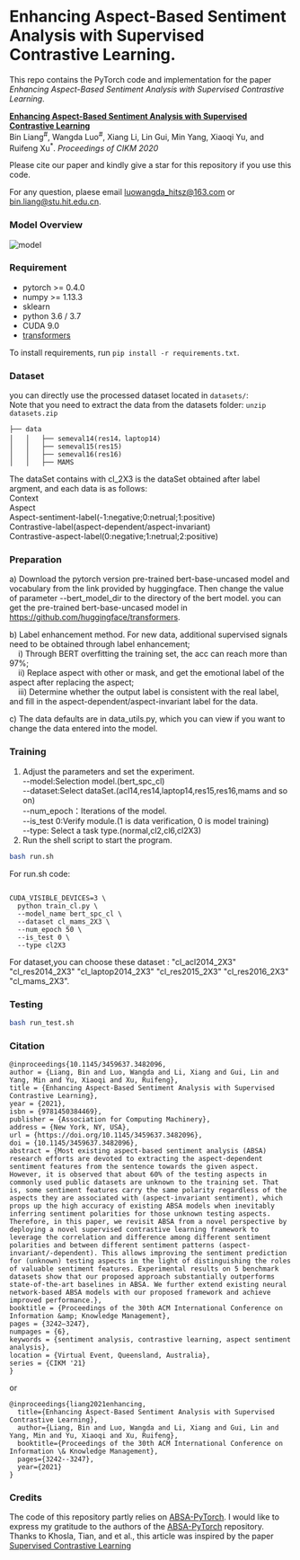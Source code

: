 # Enhancing Aspect-Based Sentiment Analysis with Supervised Contrastive Learning.

This repo contains the PyTorch code and implementation for the paper *Enhancing Aspect-Based Sentiment Analysis with Supervised Contrastive Learning*.

[**Enhancing Aspect-Based Sentiment Analysis with Supervised Contrastive Learning**](https://dl.acm.org/doi/pdf/10.1145/3459637.3482096) 
<br>
Bin Liang<sup>#</sup>, Wangda Luo<sup>#</sup>, Xiang Li, Lin Gui, Min Yang, Xiaoqi Yu, and Ruifeng Xu<sup>*</sup>. *Proceedings of CIKM 2020*
  
Please cite our paper and kindly give a star for this repository if you use this code. 

For any question, plaese email luowangda_hitsz@163.com or bin.liang@stu.hit.edu.cn.

### Model Overview
![model](./img/model_overview.png)

### Requirement

* pytorch >= 0.4.0
* numpy >= 1.13.3
* sklearn
* python 3.6 / 3.7
* CUDA 9.0
* [transformers](https://github.com/huggingface/transformers)

To install requirements, run `pip install -r requirements.txt`.  

### Dataset

you can directly use the processed dataset located in `datasets/`:  
Note that you need to extract the data from the datasets folder: `unzip datasets.zip`
```
├── data
│   │   ├── semeval14(res14，laptop14)
│   │   ├── semeval15(res15)
│   │   ├── semeval16(res16)
│   │   ├── MAMS
```

The dataSet contains with cl_2X3 is the dataSet obtained after label argment, and each data is as follows:  
Context  
Aspect  
Aspect-sentiment-label(-1:negative;0:netrual;1:positive)  
Contrastive-label(aspect-dependent/aspect-invariant)  
Contrastive-aspect-label(0:negative;1:netrual;2:positive)  

### Preparation
a) Download the pytorch version pre-trained bert-base-uncased model and vocabulary from the link provided by huggingface. Then change the value of parameter --bert_model_dir to the directory of the bert model.
you can get the pre-trained bert-base-uncased model in https://github.com/huggingface/transformers.

b) Label enhancement method. For new data, additional supervised signals need to be obtained through label enhancement;  
&nbsp;&nbsp;&nbsp;&nbsp;i) Through BERT overfitting the training set, the acc can reach more than 97%;  
&nbsp;&nbsp;&nbsp;&nbsp;ii) Replace aspect with other or mask, and get the emotional label of the aspect after replacing the aspect;  
&nbsp;&nbsp;&nbsp;&nbsp;iii) Determine whether the output label is consistent with the real label, and fill in the aspect-dependent/aspect-invariant label for the data.  

c) The data defaults are in data_utils.py, which you can view if you want to change the data entered into the model.

### Training

1. Adjust the parameters and set the experiment.  
    --model:Selection model.(bert_spc_cl)  
    --dataset:Select dataSet.(acl14,res14,laptop14,res15,res16,mams and so on)  
    --num_epoch：Iterations of the model.  
    --is_test 0:Verify module.(1 is data verification, 0 is model training)  
    --type: Select a task type.(normal,cl2,cl6,cl2X3)  
2. Run the shell script to start the program.

```sh
bash run.sh
```
For run.sh code:
```angular2

CUDA_VISIBLE_DEVICES=3 \
  python train_cl.py \
  --model_name bert_spc_cl \
  --dataset cl_mams_2X3 \
  --num_epoch 50 \
  --is_test 0 \
  --type cl2X3

```
For dataset,you can choose these dataset : "cl_acl2014_2X3" "cl_res2014_2X3" "cl_laptop2014_2X3" "cl_res2015_2X3" "cl_res2016_2X3" "cl_mams_2X3".
### Testing
```sh
bash run_test.sh
```


### Citation
```
@inproceedings{10.1145/3459637.3482096,
author = {Liang, Bin and Luo, Wangda and Li, Xiang and Gui, Lin and Yang, Min and Yu, Xiaoqi and Xu, Ruifeng},
title = {Enhancing Aspect-Based Sentiment Analysis with Supervised Contrastive Learning},
year = {2021},
isbn = {9781450384469},
publisher = {Association for Computing Machinery},
address = {New York, NY, USA},
url = {https://doi.org/10.1145/3459637.3482096},
doi = {10.1145/3459637.3482096},
abstract = {Most existing aspect-based sentiment analysis (ABSA) research efforts are devoted to extracting the aspect-dependent sentiment features from the sentence towards the given aspect. However, it is observed that about 60% of the testing aspects in commonly used public datasets are unknown to the training set. That is, some sentiment features carry the same polarity regardless of the aspects they are associated with (aspect-invariant sentiment), which props up the high accuracy of existing ABSA models when inevitably inferring sentiment polarities for those unknown testing aspects. Therefore, in this paper, we revisit ABSA from a novel perspective by deploying a novel supervised contrastive learning framework to leverage the correlation and difference among different sentiment polarities and between different sentiment patterns (aspect-invariant/-dependent). This allows improving the sentiment prediction for (unknown) testing aspects in the light of distinguishing the roles of valuable sentiment features. Experimental results on 5 benchmark datasets show that our proposed approach substantially outperforms state-of-the-art baselines in ABSA. We further extend existing neural network-based ABSA models with our proposed framework and achieve improved performance.},
booktitle = {Proceedings of the 30th ACM International Conference on Information &amp; Knowledge Management},
pages = {3242–3247},
numpages = {6},
keywords = {sentiment analysis, contrastive learning, aspect sentiment analysis},
location = {Virtual Event, Queensland, Australia},
series = {CIKM '21}
}
```
or

```
@inproceedings{liang2021enhancing,
  title={Enhancing Aspect-Based Sentiment Analysis with Supervised Contrastive Learning},
  author={Liang, Bin and Luo, Wangda and Li, Xiang and Gui, Lin and Yang, Min and Yu, Xiaoqi and Xu, Ruifeng},
  booktitle={Proceedings of the 30th ACM International Conference on Information \& Knowledge Management},
  pages={3242--3247},
  year={2021}
}
```

### Credits
The code of this repository partly relies on [ABSA-PyTorch](https://github.com/songyouwei/ABSA-PyTorch).
I would like to express my gratitude to the authors of the [ABSA-PyTorch](https://github.com/songyouwei/ABSA-PyTorch) repository.  
Thanks to Khosla, Tian, and et al., this article was inspired by the paper [Supervised Contrastive Learning](https://arxiv.org/pdf/2004.11362.pdf)  
